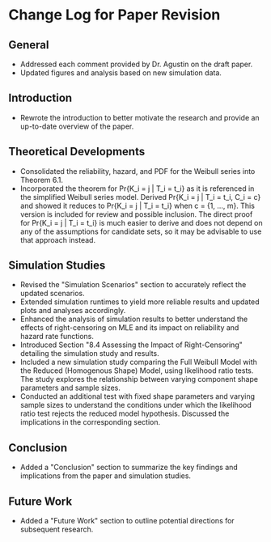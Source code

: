 # Change Log for Paper Revision

## General
- Addressed each comment provided by Dr. Agustin on the draft paper.
- Updated figures and analysis based on new simulation data.

## Introduction
- Rewrote the introduction to better motivate the research and provide an up-to-date overview of the paper.

## Theoretical Developments
- Consolidated the reliability, hazard, and PDF for the Weibull series into Theorem 6.1.
- Incorporated the theorem for Pr{K_i = j | T_i = t_i} as it is referenced in the simplified Weibull series model. Derived Pr{K_i = j | T_i = t_i, C_i = c} and showed it reduces to Pr{K_i = j | T_i = t_i} when c = {1, ..., m}. This version is included for review and possible inclusion. The direct proof for
Pr{K_i = j | T_i = t_i} is much easier to derive and does not depend on any of the assumptions for candidate sets, so it may be advisable to use that approach instead.

## Simulation Studies
- Revised the "Simulation Scenarios" section to accurately reflect the updated scenarios.
- Extended simulation runtimes to yield more reliable results and updated plots and analyses accordingly.
- Enhanced the analysis of simulation results to better understand the effects of right-censoring on MLE and its impact on reliability and hazard rate functions.
- Introduced Section "8.4 Assessing the Impact of Right-Censoring" detailing the simulation study and results.
- Included a new simulation study comparing the Full Weibull Model with the Reduced (Homogenous Shape) Model, using likelihood ratio tests. The study explores the relationship between varying component shape parameters and sample sizes.
- Conducted an additional test with fixed shape parameters and varying sample sizes to understand the conditions under which the likelihood ratio test rejects the reduced model hypothesis. Discussed the implications in the corresponding section.

## Conclusion
- Added a "Conclusion" section to summarize the key findings and implications from the paper and simulation studies.

## Future Work
- Added a "Future Work" section to outline potential directions for subsequent research.

